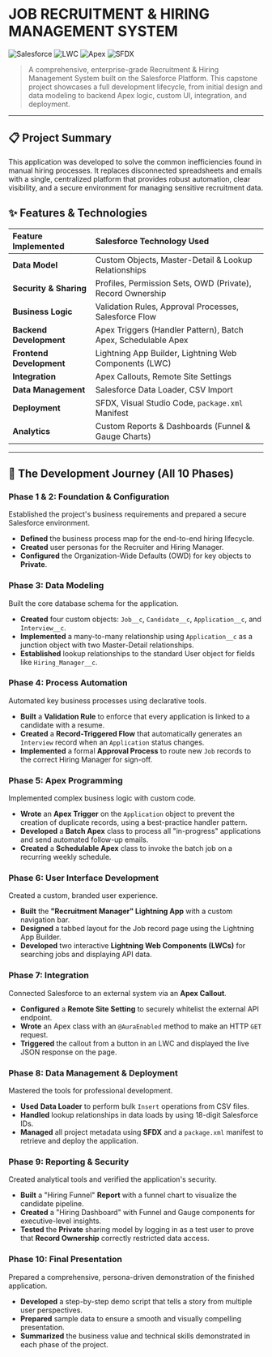 
# JOB RECRUITMENT & HIRING MANAGEMENT SYSTEM

![Salesforce](https://img.shields.io/badge/Platform-Salesforce-blue.svg?style=for-the-badge&logo=salesforce)
![LWC](https://img.shields.io/badge/UI-LWC-orange.svg?style=for-the-badge)
![Apex](https://img.shields.io/badge/Code-Apex-green.svg?style=for-the-badge)
![SFDX](https://img.shields.io/badge/Tools-SFDX%20&%20VS%20Code-lightgrey.svg?style=for-the-badge)

> A comprehensive, enterprise-grade Recruitment & Hiring Management System built on the Salesforce Platform. This capstone project showcases a full development lifecycle, from initial design and data modeling to backend Apex logic, custom UI, integration, and deployment.

---

## 📋 Project Summary

This application was developed to solve the common inefficiencies found in manual hiring processes. It replaces disconnected spreadsheets and emails with a single, centralized platform that provides robust automation, clear visibility, and a secure environment for managing sensitive recruitment data.

## ✨ Features & Technologies

| Feature Implemented | Salesforce Technology Used |
| :--- | :--- |
| **Data Model** | Custom Objects, Master-Detail & Lookup Relationships |
| **Security & Sharing** | Profiles, Permission Sets, OWD (Private), Record Ownership |
| **Business Logic** | Validation Rules, Approval Processes, Salesforce Flow |
| **Backend Development** | Apex Triggers (Handler Pattern), Batch Apex, Schedulable Apex |
| **Frontend Development** | Lightning App Builder, Lightning Web Components (LWC) |
| **Integration** | Apex Callouts, Remote Site Settings |
| **Data Management** | Salesforce Data Loader, CSV Import |
| **Deployment** | SFDX, Visual Studio Code, `package.xml` Manifest |
| **Analytics** | Custom Reports & Dashboards (Funnel & Gauge Charts) |

---
## 🚀 The Development Journey (All 10 Phases)

### Phase 1 & 2: Foundation & Configuration
Established the project's business requirements and prepared a secure Salesforce environment.
* **Defined** the business process map for the end-to-end hiring lifecycle.
* **Created** user personas for the Recruiter and Hiring Manager.
* **Configured** the Organization-Wide Defaults (OWD) for key objects to **Private**.

### Phase 3: Data Modeling
Built the core database schema for the application.
* **Created** four custom objects: `Job__c`, `Candidate__c`, `Application__c`, and `Interview__c`.
* **Implemented** a many-to-many relationship using `Application__c` as a junction object with two Master-Detail relationships.
* **Established** lookup relationships to the standard User object for fields like `Hiring_Manager__c`.

### Phase 4: Process Automation
Automated key business processes using declarative tools.
* **Built** a **Validation Rule** to enforce that every application is linked to a candidate with a resume.
* **Created** a **Record-Triggered Flow** that automatically generates an `Interview` record when an `Application` status changes.
* **Implemented** a formal **Approval Process** to route new `Job` records to the correct Hiring Manager for sign-off.

### Phase 5: Apex Programming
Implemented complex business logic with custom code.
* **Wrote** an **Apex Trigger** on the `Application` object to prevent the creation of duplicate records, using a best-practice handler pattern.
* **Developed** a **Batch Apex** class to process all "in-progress" applications and send automated follow-up emails.
* **Created** a **Schedulable Apex** class to invoke the batch job on a recurring weekly schedule.

### Phase 6: User Interface Development
Created a custom, branded user experience.
* **Built** the **"Recruitment Manager" Lightning App** with a custom navigation bar.
* **Designed** a tabbed layout for the Job record page using the Lightning App Builder.
* **Developed** two interactive **Lightning Web Components (LWCs)** for searching jobs and displaying API data.

### Phase 7: Integration
Connected Salesforce to an external system via an **Apex Callout**.
* **Configured** a **Remote Site Setting** to securely whitelist the external API endpoint.
* **Wrote** an Apex class with an `@AuraEnabled` method to make an HTTP `GET` request.
* **Triggered** the callout from a button in an LWC and displayed the live JSON response on the page.

### Phase 8: Data Management & Deployment
Mastered the tools for professional development.
* **Used** **Data Loader** to perform bulk `Insert` operations from CSV files.
* **Handled** lookup relationships in data loads by using 18-digit Salesforce IDs.
* **Managed** all project metadata using **SFDX** and a `package.xml` manifest to retrieve and deploy the application.

### Phase 9: Reporting & Security
Created analytical tools and verified the application's security.
* **Built** a "Hiring Funnel" **Report** with a funnel chart to visualize the candidate pipeline.
* **Created** a "Hiring Dashboard" with Funnel and Gauge components for executive-level insights.
* **Tested** the **Private** sharing model by logging in as a test user to prove that **Record Ownership** correctly restricted data access.

### Phase 10: Final Presentation
Prepared a comprehensive, persona-driven demonstration of the finished application.
* **Developed** a step-by-step demo script that tells a story from multiple user perspectives.
* **Prepared** sample data to ensure a smooth and visually compelling presentation.
* **Summarized** the business value and technical skills demonstrated in each phase of the project.

